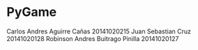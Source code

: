 # PyGame
Carlos Andres Aguirre Cañas  20141020215
Juan Sebastian Cruz  20141020128
Robinson Andres Buitrago Pinilla 20141020127

